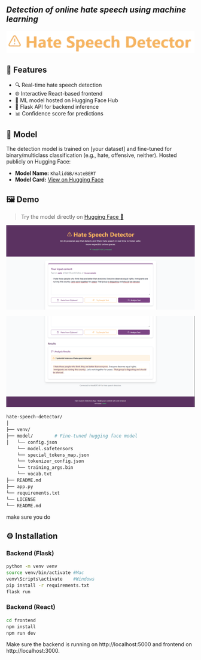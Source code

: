 ## ***Detection of online hate speech using machine learning***


<p align="center">
    <img src="./logo.png"/>
</p>

## 🚀 Features

- 🔍 Real-time hate speech detection
- 🌐 Interactive React-based frontend
- 🧠 ML model hosted on Hugging Face Hub
- 🐍 Flask API for backend inference
- 📊 Confidence score for predictions


## 🧠 Model

The detection model is trained on [your dataset] and fine-tuned for binary/multiclass classification (e.g., hate, offensive, neither). Hosted publicly on Hugging Face:

- **Model Name:** `KhalidGB/HateBERT`
- **Model Card:** [View on Hugging Face](https://huggingface.co/KhalidGB/HateBERT)

## 🖼️ Demo

> Try the model directly on [Hugging Face 🤗](https://huggingface.co/KhalidGB/HateBERT)

<p align="center">
    <img src="./demo1.png"/>
</p>

<p align="center">
    <img src="./demo2.png"/>
</p>

```bash
hate-speech-detector/
│
├── venv/       
├── model/        # Fine-tuned hugging face model
│   └── config.json
    └── model.safetensors
    └── special_tokens_map.json
    └── tokenizer_config.json
    └── training_args.bin
    └── vocab.txt
├── README.md
├── app.py
└── requirements.txt
└── LICENSE
└── README.md
```
make sure you do


## ⚙️ Installation

### Backend (Flask)

```bash
python -m venv venv
source venv/bin/activate #Mac
venv\Scripts\activate    #Windows
pip install -r requirements.txt
flask run
```

### Backend (React)
```bash
cd frontend
npm install
npm run dev
```
Make sure the backend is running on http://localhost:5000 and frontend on http://localhost:3000.